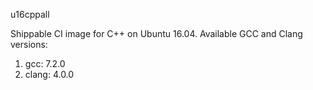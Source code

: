 u16cppall

Shippable CI image for C++ on Ubuntu 16.04. Available GCC and Clang versions:

   1. gcc: 7.2.0
   2. clang: 4.0.0
